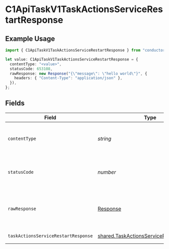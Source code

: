 # C1ApiTaskV1TaskActionsServiceRestartResponse

## Example Usage

```typescript
import { C1ApiTaskV1TaskActionsServiceRestartResponse } from "conductorone-sdk-typescript/sdk/models/operations";

let value: C1ApiTaskV1TaskActionsServiceRestartResponse = {
  contentType: "<value>",
  statusCode: 653108,
  rawResponse: new Response("{\"message\": \"hello world\"}", {
    headers: { "Content-Type": "application/json" },
  }),
};
```

## Fields

| Field                                                                                                       | Type                                                                                                        | Required                                                                                                    | Description                                                                                                 |
| ----------------------------------------------------------------------------------------------------------- | ----------------------------------------------------------------------------------------------------------- | ----------------------------------------------------------------------------------------------------------- | ----------------------------------------------------------------------------------------------------------- |
| `contentType`                                                                                               | *string*                                                                                                    | :heavy_check_mark:                                                                                          | HTTP response content type for this operation                                                               |
| `statusCode`                                                                                                | *number*                                                                                                    | :heavy_check_mark:                                                                                          | HTTP response status code for this operation                                                                |
| `rawResponse`                                                                                               | [Response](https://developer.mozilla.org/en-US/docs/Web/API/Response)                                       | :heavy_check_mark:                                                                                          | Raw HTTP response; suitable for custom response parsing                                                     |
| `taskActionsServiceRestartResponse`                                                                         | [shared.TaskActionsServiceRestartResponse](../../../sdk/models/shared/taskactionsservicerestartresponse.md) | :heavy_minus_sign:                                                                                          | Successful response                                                                                         |
